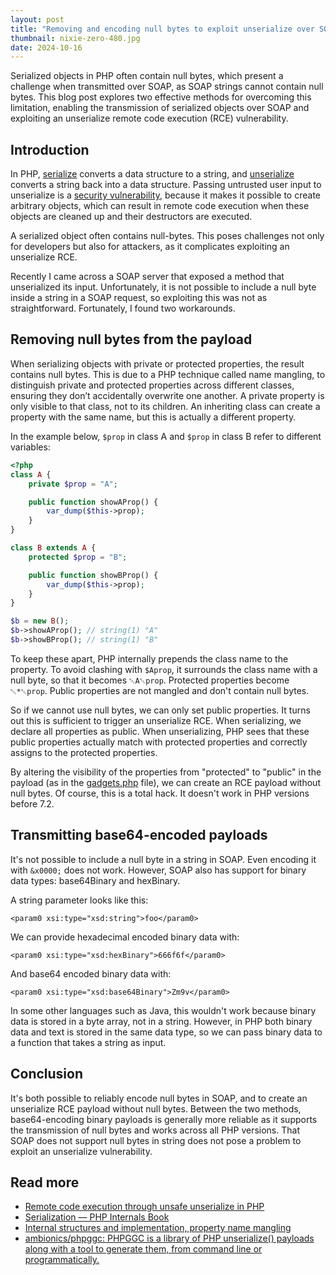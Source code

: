 ```yaml
---
layout: post
title: "Removing and encoding null bytes to exploit unserialize over SOAP"
thumbnail: nixie-zero-480.jpg
date: 2024-10-16
---
```


Serialized objects in PHP often contain null bytes, which present a challenge when transmitted over SOAP, as SOAP strings cannot contain null bytes. This blog post explores two effective methods for overcoming this limitation, enabling the transmission of serialized objects over SOAP and exploiting an unserialize remote code execution (RCE) vulnerability.

## Introduction

In PHP, [serialize](https://www.php.net/serialize) converts a data structure to a string, and [unserialize](https://www.php.net/unserialize) converts a string back into a data structure. Passing untrusted user input to unserialize is a [security vulnerability](/2021/04/04/remote-code-execution-through-unsafe-unserialize/), because it makes it possible to create arbitrary objects, which can result in remote code execution when these objects are cleaned up and their destructors are executed.

A serialized object often contains null-bytes. This poses challenges not only for developers but also for attackers, as it complicates exploiting an unserialize RCE.

Recently I came across a SOAP server that exposed a method that unserialized its input. Unfortunately, it is not possible to include a null byte inside a string in a SOAP request, so exploiting this was not as straightforward. Fortunately, I found two workarounds.

## Removing null bytes from the payload

When serializing objects with private or protected properties, the result contains null bytes. This is due to a PHP technique called name mangling, to distinguish private and protected properties across different classes, ensuring they don’t accidentally overwrite one another. A private property is only visible to that class, not to its children. An inheriting class can create a property with the same name, but this is actually a different property.

In the example below, `$prop` in class A and `$prop` in class B refer to different variables:

```php
<?php
class A {
    private $prop = "A";

    public function showAProp() {
        var_dump($this->prop);
    }
}

class B extends A {
    protected $prop = "B";

    public function showBProp() {
        var_dump($this->prop);
    }
}

$b = new B();
$b->showAProp(); // string(1) "A"
$b->showBProp(); // string(1) "B"
```

To keep these apart, PHP internally prepends the class name to the property. To avoid clashing with `$Aprop`, it surrounds the class name with a null byte, so that it becomes `␀A␀prop`. Protected properties become `␀*␀prop`. Public properties are not mangled and don't contain null bytes.

So if we cannot use null bytes, we can only set public properties. It turns out this is sufficient to trigger an unserialize RCE. When serializing, we declare all properties as public. When unserializing, PHP sees that these public properties actually match with protected properties and correctly assigns to the protected properties.

By altering the visibility of the properties from "protected" to "public" in the payload (as in the [gadgets.php](https://github.com/ambionics/phpggc/blob/master/gadgetchains/Monolog/RCE/1/gadgets.php) file), we can create an RCE payload without null bytes. Of course, this is a total hack. It doesn't work in PHP versions before 7.2.

## Transmitting base64-encoded payloads

It's not possible to include a null byte in a string in SOAP. Even encoding it with `&x0000;` does not work. However, SOAP also has support for binary data types: base64Binary and hexBinary. 

A string parameter looks like this:

```
<param0 xsi:type="xsd:string">foo</param0>
```

We can provide hexadecimal encoded binary data with:

```
<param0 xsi:type="xsd:hexBinary">666f6f</param0>
```

And base64 encoded binary data with:

```
<param0 xsi:type="xsd:base64Binary">Zm9v</param0>
```

In some other languages such as Java, this wouldn't work because binary data is stored in a byte array, not in a string. However, in PHP both binary data and text is stored in the same data type, so we can pass binary data to a function that takes a string as input.

## Conclusion

It's both possible to reliably encode null bytes in SOAP, and to create an unserialize RCE payload without null bytes. Between the two methods, base64-encoding binary payloads is generally more reliable as it supports the transmission of null bytes and works across all PHP versions. That SOAP does not support null bytes in string does not pose a problem to exploit an unserialize vulnerability.

## Read more

* [Remote code execution through unsafe unserialize in PHP](/2021/04/04/remote-code-execution-through-unsafe-unserialize/)
* [Serialization — PHP Internals Book](https://www.phpinternalsbook.com/php5/classes_objects/serialization.html)
* [Internal structures and implementation, property name mangling](https://www.phpinternalsbook.com/php5/classes_objects/internal_structures_and_implementation.html#property-name-mangling)
* [ambionics/phpggc: PHPGGC is a library of PHP unserialize() payloads along with a tool to generate them, from command line or programmatically.](https://github.com/ambionics/phpggc)